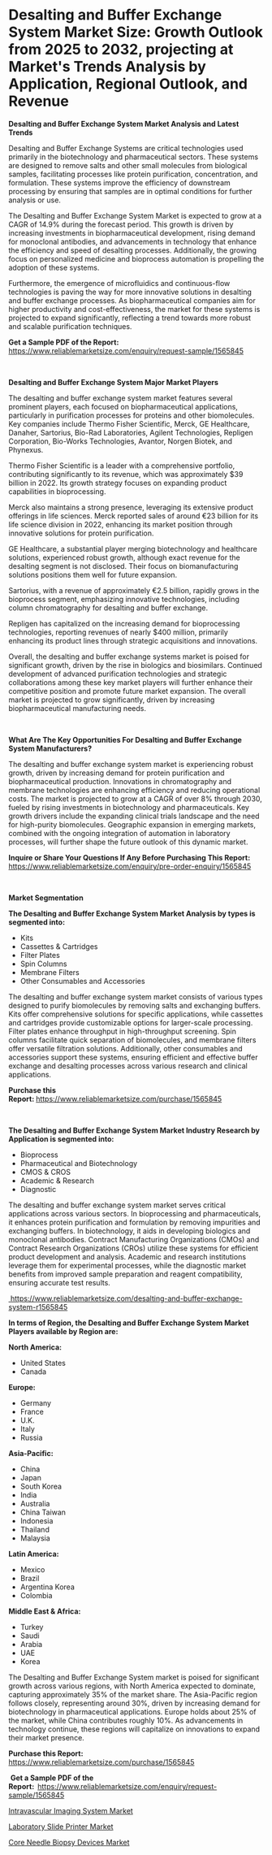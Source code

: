 <p><h1>Desalting and Buffer Exchange System Market Size: Growth Outlook from 2025 to 2032, projecting at Market's Trends Analysis by Application, Regional Outlook, and Revenue</h1></p><p><strong>Desalting and Buffer Exchange System Market Analysis and Latest Trends</strong></p>
<p><p>Desalting and Buffer Exchange Systems are critical technologies used primarily in the biotechnology and pharmaceutical sectors. These systems are designed to remove salts and other small molecules from biological samples, facilitating processes like protein purification, concentration, and formulation. These systems improve the efficiency of downstream processing by ensuring that samples are in optimal conditions for further analysis or use.</p><p>The Desalting and Buffer Exchange System Market is expected to grow at a CAGR of 14.9% during the forecast period. This growth is driven by increasing investments in biopharmaceutical development, rising demand for monoclonal antibodies, and advancements in technology that enhance the efficiency and speed of desalting processes. Additionally, the growing focus on personalized medicine and bioprocess automation is propelling the adoption of these systems. </p><p>Furthermore, the emergence of microfluidics and continuous-flow technologies is paving the way for more innovative solutions in desalting and buffer exchange processes. As biopharmaceutical companies aim for higher productivity and cost-effectiveness, the market for these systems is projected to expand significantly, reflecting a trend towards more robust and scalable purification techniques.</p></p>
<p><strong>Get a Sample PDF of the Report:&nbsp;</strong> <a href="https://www.reliablemarketsize.com/enquiry/request-sample/1565845?utm_campaign=1143&utm_medium=2&utm_source=Github&utm_content=ia&utm_term=04032025&utm_id=desalting-and-buffer-exchange-system">https://www.reliablemarketsize.com/enquiry/request-sample/1565845</a></p>
<p>&nbsp;</p>
<p><strong>Desalting and Buffer Exchange System Major Market Players</strong></p>
<p><p>The desalting and buffer exchange system market features several prominent players, each focused on biopharmaceutical applications, particularly in purification processes for proteins and other biomolecules. Key companies include Thermo Fisher Scientific, Merck, GE Healthcare, Danaher, Sartorius, Bio-Rad Laboratories, Agilent Technologies, Repligen Corporation, Bio-Works Technologies, Avantor, Norgen Biotek, and Phynexus.</p><p>Thermo Fisher Scientific is a leader with a comprehensive portfolio, contributing significantly to its revenue, which was approximately $39 billion in 2022. Its growth strategy focuses on expanding product capabilities in bioprocessing.</p><p>Merck also maintains a strong presence, leveraging its extensive product offerings in life sciences. Merck reported sales of around €23 billion for its life science division in 2022, enhancing its market position through innovative solutions for protein purification.</p><p>GE Healthcare, a substantial player merging biotechnology and healthcare solutions, experienced robust growth, although exact revenue for the desalting segment is not disclosed. Their focus on biomanufacturing solutions positions them well for future expansion.</p><p>Sartorius, with a revenue of approximately €2.5 billion, rapidly grows in the bioprocess segment, emphasizing innovative technologies, including column chromatography for desalting and buffer exchange.</p><p>Repligen has capitalized on the increasing demand for bioprocessing technologies, reporting revenues of nearly $400 million, primarily enhancing its product lines through strategic acquisitions and innovations.</p><p>Overall, the desalting and buffer exchange systems market is poised for significant growth, driven by the rise in biologics and biosimilars. Continued development of advanced purification technologies and strategic collaborations among these key market players will further enhance their competitive position and promote future market expansion. The overall market is projected to grow significantly, driven by increasing biopharmaceutical manufacturing needs.</p></p>
<p>&nbsp;</p>
<p><strong>What Are The Key Opportunities For Desalting and Buffer Exchange System Manufacturers?</strong></p>
<p><p>The desalting and buffer exchange system market is experiencing robust growth, driven by increasing demand for protein purification and biopharmaceutical production. Innovations in chromatography and membrane technologies are enhancing efficiency and reducing operational costs. The market is projected to grow at a CAGR of over 8% through 2030, fueled by rising investments in biotechnology and pharmaceuticals. Key growth drivers include the expanding clinical trials landscape and the need for high-purity biomolecules. Geographic expansion in emerging markets, combined with the ongoing integration of automation in laboratory processes, will further shape the future outlook of this dynamic market.</p></p>
<p><strong>Inquire or Share Your Questions If Any Before Purchasing This Report:</strong> <a href="https://www.reliablemarketsize.com/enquiry/pre-order-enquiry/1565845?utm_campaign=1143&utm_medium=2&utm_source=Github&utm_content=ia&utm_term=04032025&utm_id=desalting-and-buffer-exchange-system">https://www.reliablemarketsize.com/enquiry/pre-order-enquiry/1565845</a></p>
<p>&nbsp;</p>
<p><strong>Market Segmentation</strong></p>
<p><strong>The Desalting and Buffer Exchange System Market Analysis by types is segmented into:</strong></p>
<p><ul><li>Kits</li><li>Cassettes & Cartridges</li><li>Filter Plates</li><li>Spin Columns</li><li>Membrane Filters</li><li>Other Consumables and Accessories</li></ul></p>
<p><p>The desalting and buffer exchange system market consists of various types designed to purify biomolecules by removing salts and exchanging buffers. Kits offer comprehensive solutions for specific applications, while cassettes and cartridges provide customizable options for larger-scale processing. Filter plates enhance throughput in high-throughput screening. Spin columns facilitate quick separation of biomolecules, and membrane filters offer versatile filtration solutions. Additionally, other consumables and accessories support these systems, ensuring efficient and effective buffer exchange and desalting processes across various research and clinical applications.</p></p>
<p><strong>Purchase this Report:&nbsp;</strong><a href="https://www.reliablemarketsize.com/purchase/1565845?utm_campaign=1143&utm_medium=2&utm_source=Github&utm_content=ia&utm_term=04032025&utm_id=desalting-and-buffer-exchange-system">https://www.reliablemarketsize.com/purchase/1565845</a></p>
<p>&nbsp;</p>
<p><strong>The Desalting and Buffer Exchange System Market Industry Research by Application is segmented into:</strong></p>
<p><ul><li>Bioprocess</li><li>Pharmaceutical and Biotechnology</li><li>CMOS & CROS</li><li>Academic & Research</li><li>Diagnostic</li></ul></p>
<p><p>The desalting and buffer exchange system market serves critical applications across various sectors. In bioprocessing and pharmaceuticals, it enhances protein purification and formulation by removing impurities and exchanging buffers. In biotechnology, it aids in developing biologics and monoclonal antibodies. Contract Manufacturing Organizations (CMOs) and Contract Research Organizations (CROs) utilize these systems for efficient product development and analysis. Academic and research institutions leverage them for experimental processes, while the diagnostic market benefits from improved sample preparation and reagent compatibility, ensuring accurate test results.</p></p>
<p><a href="https://www.reliablemarketsize.com/desalting-and-buffer-exchange-system-r1565845?utm_campaign=1143&utm_medium=2&utm_source=Github&utm_content=ia&utm_term=04032025&utm_id=desalting-and-buffer-exchange-system">&nbsp;https://www.reliablemarketsize.com/desalting-and-buffer-exchange-system-r1565845</a></p>
<p><strong>In terms of Region, the Desalting and Buffer Exchange System Market Players available by Region are:</strong></p>
<p>
    <p> <strong> North America: </strong>
        <ul>
            <li>United States</li>
            <li>Canada</li>
        </ul>
        </p> 
    <p> <strong> Europe: </strong>
        <ul>
            <li>Germany</li>
            <li>France</li>
            <li>U.K.</li>
            <li>Italy</li>
            <li>Russia</li>
        </ul>
        </p> 
    <p> <strong> Asia-Pacific: </strong>
        <ul>
            <li>China</li>
            <li>Japan</li>
            <li>South Korea</li>
            <li>India</li>
            <li>Australia</li>
            <li>China Taiwan</li>
            <li>Indonesia</li>
            <li>Thailand</li>
            <li>Malaysia</li>
        </ul>
        </p> 
    <p> <strong> Latin America: </strong>
        <ul>
            <li>Mexico</li>
            <li>Brazil</li>
            <li>Argentina Korea</li>
            <li>Colombia</li>
        </ul>
        </p> 
    <p> <strong> Middle East & Africa: </strong>
        <ul>
            <li>Turkey</li>
            <li>Saudi</li>
            <li>Arabia</li>
            <li>UAE</li>
            <li>Korea</li>
        </ul>
    </p>
    </p>
<p><p>The Desalting and Buffer Exchange System market is poised for significant growth across various regions, with North America expected to dominate, capturing approximately 35% of the market share. The Asia-Pacific region follows closely, representing around 30%, driven by increasing demand for biotechnology in pharmaceutical applications. Europe holds about 25% of the market, while China contributes roughly 10%. As advancements in technology continue, these regions will capitalize on innovations to expand their market presence.</p></p>
<p><strong>Purchase this Report: </strong><a href="https://www.reliablemarketsize.com/purchase/1565845?utm_campaign=1143&utm_medium=2&utm_source=Github&utm_content=ia&utm_term=04032025&utm_id=desalting-and-buffer-exchange-system">https://www.reliablemarketsize.com/purchase/1565845</a></p>
<p>&nbsp;<strong>Get a Sample PDF of the Report:&nbsp;&nbsp;</strong><a href="https://www.reliablemarketsize.com/enquiry/request-sample/1565845?utm_campaign=1143&utm_medium=2&utm_source=Github&utm_content=ia&utm_term=04032025&utm_id=desalting-and-buffer-exchange-system">https://www.reliablemarketsize.com/enquiry/request-sample/1565845</a></p>
<p><strong></strong></p>
<p><p><a href="https://github.com/yoshih12/Market-Research-Report-List-4/blob/main/intravascular-imaging-system-market.md?utm_campaign=1143&utm_medium=2&utm_source=Github&utm_content=ia&utm_term=04032025&utm_id=desalting-and-buffer-exchange-system">Intravascular Imaging System Market</a></p><p><a href="https://github.com/ryanbell8967/Market-Research-Report-List-1/blob/main/laboratory-slide-printer-market.md?utm_campaign=1143&utm_medium=2&utm_source=Github&utm_content=ia&utm_term=04032025&utm_id=desalting-and-buffer-exchange-system">Laboratory Slide Printer Market</a></p><p><a href="https://github.com/kishtohalsn/Market-Research-Report-List-1/blob/main/core-needle-biopsy-devices-market.md?utm_campaign=1143&utm_medium=2&utm_source=Github&utm_content=ia&utm_term=04032025&utm_id=desalting-and-buffer-exchange-system">Core Needle Biopsy Devices Market</a></p></p>